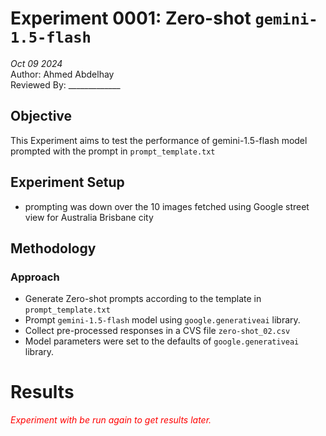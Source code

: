 # Experiment 0001: Zero-shot `gemini-1.5-flash`

<i>Oct 09 2024</i><br>
Author: Ahmed Abdelhay<br>
Reviewed By: _____________

## Objective
This Experiment aims to test the performance of gemini-1.5-flash model prompted with the prompt in `prompt_template.txt` 

## Experiment Setup
- prompting was down over the 10 images fetched using Google street view for Australia Brisbane city

## Methodology
### Approach
- Generate Zero-shot prompts according to the template in `prompt_template.txt` 
- Prompt `gemini-1.5-flash` model using `google.generativeai` library.
- Collect pre-processed responses in a CVS file `zero-shot_02.csv`
- Model parameters were set to the defaults of `google.generativeai` library.


# Results
<i style="color:red"> Experiment with be run again to get results later.</i>